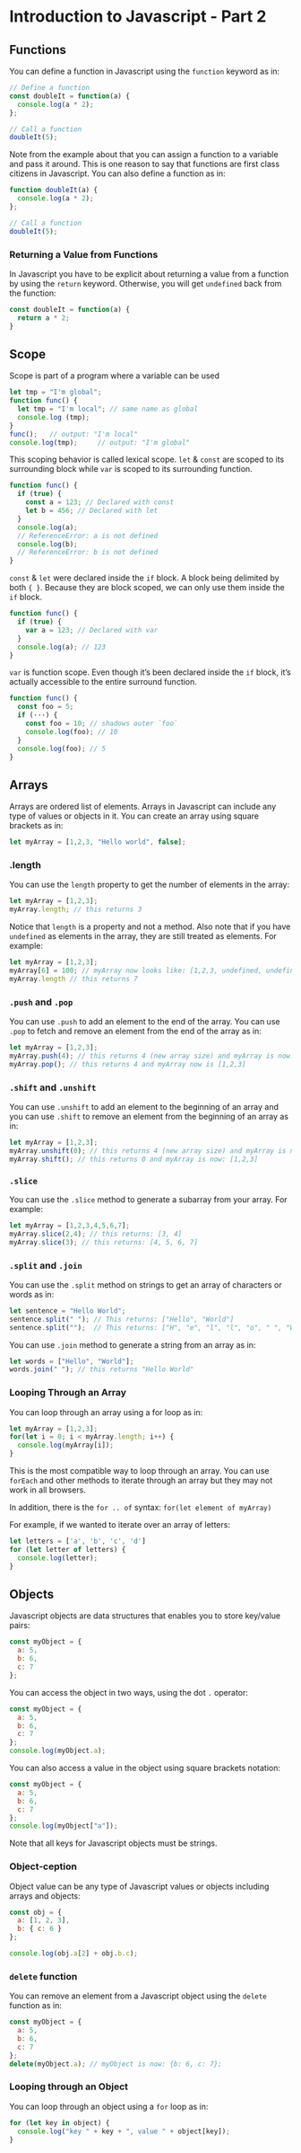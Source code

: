 # Introduction to Javascript - Part 2

## Functions
You can define a function in Javascript using the `function` keyword as in:
```js
// Define a function
const doubleIt = function(a) {
  console.log(a * 2);
};

// Call a function
doubleIt(5);
```
Note from the example about that you can assign a function to a variable and pass it around. This is one reason to say that functions are first class citizens in Javascript. You can also define a function as in:
```js
function doubleIt(a) {
  console.log(a * 2);
};

// Call a function
doubleIt(5);
```

### Returning a Value from Functions
In Javascript you have to be explicit about returning a value from a function by using the `return` keyword. Otherwise, you will get `undefined` back from the function:
```js
const doubleIt = function(a) {
  return a * 2;
}
```
## Scope
Scope is part of a program where a variable can be used
```js
let tmp = "I'm global";
function func() {
  let tmp = "I'm local"; // same name as global
  console.log (tmp);     
}
func();   // output: "I'm local"
console.log(tmp);     // output: "I'm global"
```

This scoping behavior is called lexical scope.  `let` & `const` are scoped to its surrounding block while `var` is scoped to its surrounding function.

```js
function func() {
  if (true) {
    const a = 123; // Declared with const
    let b = 456; // Declared with let
  }
  console.log(a);
  // ReferenceError: a is not defined
  console.log(b);
  // ReferenceError: b is not defined
}
```
`const` & `let` were declared inside the `if` block. A block being delimited by both `{ }`.  Because they are block scoped, we can only use them inside the `if` block.

```js
function func() {
  if (true) {
    var a = 123; // Declared with var
  }
  console.log(a); // 123
}
```

`var` is function scope. Even though it’s been declared inside the `if` block, it’s actually accessible to the entire surround function.

```js
function func() {
  const foo = 5;
  if (···) {
    const foo = 10; // shadows outer `foo`
    console.log(foo); // 10
  }
  console.log(foo); // 5
}
```

## Arrays
Arrays are ordered list of elements. Arrays in Javascript can include any type of values or objects in it. You can create an array using square brackets as in:
```js
let myArray = [1,2,3, "Hello world", false];
```
### .length
You can use the `length` property to get the number of elements in the array:
```js
let myArray = [1,2,3];
myArray.length; // this returns 3
```
Notice that `length` is a property and not a method. Also note that if you have `undefined` as elements in the array, they are still treated as elements. For example:
```js
let myArray = [1,2,3];
myArray[6] = 100; // myArray now looks like: [1,2,3, undefined, undefined, undefined, 7]
myArray.length // this returns 7
```

### `.push` and `.pop`
You can use `.push` to add an element to the end of the array. You can use `.pop` to fetch and remove an element from the end of the array as in:
```js
let myArray = [1,2,3];
myArray.push(4); // this returns 4 (new array size) and myArray is now: [1,2,3,4]
myArray.pop(); // this returns 4 and myArray now is [1,2,3]
```

### `.shift` and  `.unshift`
You can use `.unshift` to add an element to the beginning of an array and you can use `.shift` to remove an element from the beginning of an array as in:
```js
let myArray = [1,2,3];
myArray.unshift(0); // this returns 4 (new array size) and myArray is now: [0,1,2,3]
myArray.shift(); // this returns 0 and myArray is now: [1,2,3]
```

### `.slice`
You can use the `.slice` method to generate a subarray from your array. For example:
```js
let myArray = [1,2,3,4,5,6,7];
myArray.slice(2,4); // this returns: [3, 4]
myArray.slice(3); // this returns: [4, 5, 6, 7]
```

### `.split` and `.join`
You can use the `.split` method on strings to get an array of characters or words as in:
```js
let sentence = "Hello World";
sentence.split(" "); // This returns: ["Hello", "World"]
sentence.split("");  // This returns: ["H", "e", "l", "l", "o", " ", "W", "o", "r", "l", "d"]
```
You can use `.join` method to generate a string from an array as in:
```js
let words = ["Hello", "World"];
words.join(" "); // this returns "Hello World"
```
### Looping Through an Array
You can loop through an array using a for loop as in:
```js
let myArray = [1,2,3];
for(let i = 0; i < myArray.length; i++) {
  console.log(myArray[i]);
}
```
This is the most compatible way to loop through an array. You can use `forEach` and other methods to iterate through an array but they may not work in all browsers.

In addition, there is the `for .. of` syntax: `for(let element of myArray)`   

For example, if we wanted to iterate over an array of letters:

```js
let letters = ['a', 'b', 'c', 'd']
for (let letter of letters) {
  console.log(letter);
}
```

## Objects
Javascript objects are data structures that enables you to store key/value pairs:
```js
const myObject = {
  a: 5,
  b: 6,
  c: 7
};
```
You can access the object in two ways, using the dot `.` operator:
```js
const myObject = {
  a: 5,
  b: 6,
  c: 7
};
console.log(myObject.a);
```
You can also access a value in the object using square brackets notation:
```js
const myObject = {
  a: 5,
  b: 6,
  c: 7
};
console.log(myObject["a"]);
```
Note that all keys for Javascript objects must be strings.

### Object-ception
Object value can be any type of Javascript values or objects including arrays and objects:
```js
const obj = {
  a: [1, 2, 3],
  b: { c: 6 }
};

console.log(obj.a[2] + obj.b.c);
```

### `delete` function
You can remove an element from a Javascript object using the `delete` function as in:
```js
const myObject = {
  a: 5,
  b: 6,
  c: 7
};
delete(myObject.a); // myObject is now: {b: 6, c: 7};
```

### Looping through an Object
You can loop through an object using a `for` loop as in:
```js
for (let key in object) {
  console.log("key " + key + ", value " + object[key]);
}
```